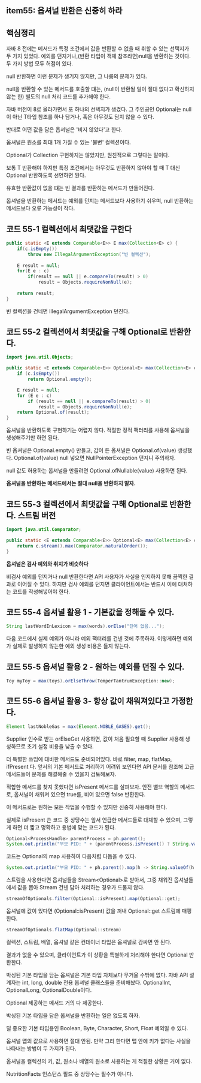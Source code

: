 ## **item55: 옵셔널 반환은 신중히 하라**

## **핵심정리**

자바 8 전에는 메서드가 특정 조건에서 값을 반환할 수 없을 때 취할 수 있는 선택지가 두 가지 있었다. 예외를 던지거나,(반환 타입이 객체 참조라면)null을 반환하는 것이다. 두 가지 방법 모두 허점이 있다. 

null 반환하면 이런 문제가 생기지 않지만, 그 나름의 문제가 있다. 

null을 반환할 수 있는 메서드를 호출할 떄는, (null이 반환될 일이 절대 없다고 확신하지 않는 한) 별도의 null 처리 코드를 추가해야 한다.

자바 버전이 8로 올라가면서 또 하나의 선택지가 생겼다. 그 주인공인 Optional<T>는 null이 아닌 T타입 참조를 하나 담거나, 혹은 아무것도 담지 않을 수 있다. 

반대로 어떤 값을 담은 옵셔널은 '비지 않았다'고 한다.

옵셔널은 원소를 최대 1개 가질 수 있는 '불변' 컬렉션이다. 

Optional<T>가 Collection<T> 구현하지는 않았지만, 원친적으로 그렇다는 말이다.

보통 T 반환해야 하지만 특정 조건에서는 아무것도 반환하지 않아야 할 때 T 대신 Optional<T> 반환하도록 선언하면 된다. 

유효한 반환값이 없을 떄는 빈 결과를 반환하는 메서드가 만들어진다.

옵셔널을 반환하는 메서드는 예외를 던지는 메서드보다 사용하기 쉬우며, null 반환하는 메서드보다 오류 가능성이 작다.

## 코드 55-1 컬렉션에서 최댓값을 구한다
```java
public static <E extends Comparable<E>> E max(Collection<E> c) {
    if(c.isEmpty())
        throw new IllegalArgumentException("빈 컬렉션");
    
    E result = null;
    for(E e : c) 
        if(result == null || e.compareTo(result) > 0)
            result = Objects.requireNonNull(e);
    
    return result;
}
```

빈 컬렉션을 건네면 IllegalArgumentException 던진다.

## 코드 55-2 컬렉션에서 최댓값을 구해 Optional<E>로 반환한다.

```java
import java.util.Objects;

public static <E extends Comparable<E>> Optional<E> max(Collection<E> c) {
    if (c.isEmpty())
        return Optional.empty();

    E result = null;
    for (E e : c)
        if (result == null || e.compareTo(result) > 0)
            result = Objects.requireNonNull(e);
    return Optional.of(result);
}
```

옵셔널을 반환하도록 구현하기는 어렵지 않다. 적절한 정적 팩터리를 사용해 옵셔널을 생성해주기만 하면 된다. 

빈 옵셔널은 Optional.empty() 만들고, 값이 든 옵셔널은 Optional.of(value) 생성했다. Optional.of(value) null 넣으면 NullPointerException 던지니 주의하자. 

null 값도 허용하는 옵셔널을 만들려면 Optional.ofNullable(value) 사용하면 된다.

**옵셔널을 반환하는 메서드에서는 절대 null을 반환하지 말자.**


## 코드 55-3 컬렉션에서 최댓값을 구해 Optional<E>로 반환한다. 스트림 버전

```java
import java.util.Comparator;

public static <E extends Comparable<E>> Optional<E> max(Collection<E> c) {
    return c.stream().max(Comparator.naturalOrder());
}
```

**옵셔널은 검사 예외와 취지가 비슷하다**

비검사 예외를 던지거나 null 반환한다면 API 사용자가 사실을 인지하지 못해 끔찍한 결과로 이어질 수 있다. 하지만 검사 예외를 던지면 클라이언트에서는 반드시 이에 대처하는 코드를 작성해넣어야 한다.

## 코드 55-4 옵셔널 활용 1 - 기본값을 정해둘 수 있다.
```java
String lastWordInLexicon = max(words).orElse("단어 없음...");
```

다음 코드에서 실제 예외가 아니라 예외 팩터리를 건넨 것에 주목하자. 이렇게하면 예외가 실제로 발생하지 않는한 예외 생성 비용은 들지 않는다. 

## 코드 55-5 옵셔널 활용 2 - 원하는 예외를 던질 수 있다.
```java
Toy myToy = max(toys).orElseThrow(TemperTantrumException::new);
```

## 코드 55-6 옵셔널 활용 3- 항상 값이 채워져있다고 가정한다.
```java
Element lastNobleGas = max(Element.NOBLE_GASES).get();
```

Supplier<T> 인수로 받는 orElseGet 사용하면, 값이 처음 필요할 때 Supplier<T> 사용해 생성하므로 초기 설정 비용을 낮출 수 있다. 

더 특별한 쓰임에 대비한 메서드도 준비되어있다. 바로 filter, map, flatMap, ifPresent 다. 앞서의 기본 메서드로 처리하기 어려워 보인다면 API 문서를 참조해 고급 메서드들이 문제를 해결해줄 수 있을지 검토해보자.

적합한 메서드를 찾지 못했다면 isPresent 메서드를 살펴보자. 안전 밸브 역할의 메서드로, 옵셔널이 채워져 있으면 true를, 비어 있으면 false 반환한다. 

이 메서드로는 원하는 모든 작업을 수행할 수 있지만 신중히 사용해야 한다. 

실제로 isPresent 쓴 코드 중 상당수는 앞서 언급한 메서드들로 대체할 수 있으며, 그렇게 하면 더 짧고 명확하고 용법에 맞는 코드가 된다. 

```java
Optional<ProcessHandle> parentProcess = ph.parent();
System.out.println("부모 PID: " + (parentProcess.isPresent() ? String.valueOf(parentProcess.get().pid()) : "N/A"));
```

코드는 Optional의 map 사용하여 다음처럼 다듬을 수 있다. 

```java
System.out.println("부모 PID: " + ph.parent().map(h -> String.valueOf(h.pid))).orElse("N/A"));
```

스트림을 사용한다면 옵셔널들을 Stream<Optional<T>>로 받아서, 그중 채워진 옵셔널들에서 값을 뽑아 Stream<T> 건넨 담아 처리하는 경우가 드물지 않다. 

```java
streamOfOptionals.filter(Optional::isPresent).map(Optional::get);
```

옵셔널에 값이 있다면 (Optional::isPresent) 값을 꺼내 Optional::get 스트림에 매핑한다. 

```java
streamOfOptionals.flatMap(Optional::stream)
```

컬렉션, 스트림, 배열, 옵셔널 같은 컨테이너 타입은 옵셔널로 감싸면 안 된다.

결과가 없을 수 있으며, 클라이언트가 이 상황을 특별하게 처리해야 한다면 Optional<T> 반환한다.

박싱된 기본 타입을 담는 옵셔널은 기본 타입 자체보다 무거울 수밖에 없다. 
자바 API 설계자는 int, long, double 전용 옵셔널 클래스들을 준비해놨다.
OptionalInt, OptionalLong, OptionalDouble이다.

Optional<T> 제공하는 메서드 거의 다 제공한다.

박싱된 기본 타입을 담은 옵셔널을 반환하는 일은 없도록 하자.

덜 중요한 기본 타입용인 Boolean, Byte, Character, Short, Float 예외일 수 있다.

옵셔널 맵의 값으로 사용하면 절대 안됨. 만약 그리 한다면 맵 안에 키가 없다는 사실을 나타내는 방법이 두 가지가 된다.

옵셔널을 컬렉션의 키, 값, 원소나 배열의 원소로 사용하는 게 적절한 상황은 거이 없다.

NutritionFacts 인스턴스 필드 중 상당수는 필수가 아니다. 
